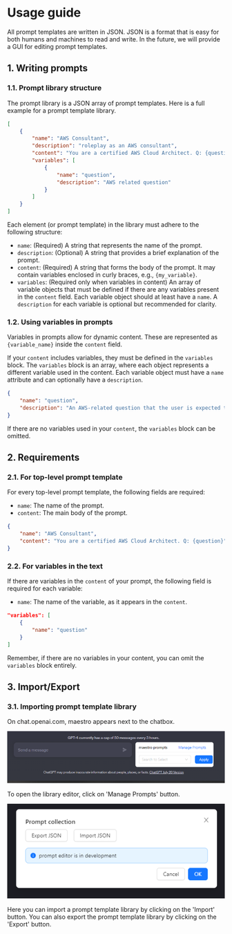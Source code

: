# Usage guide

All prompt templates are written in JSON. 
JSON is a format that is easy for both humans and machines to read and write.
In the future, we will provide a GUI for editing prompt templates.

## 1. Writing prompts 

### 1.1. Prompt library structure

The prompt library is a JSON array of prompt templates. 
Here is a full example for a prompt template library. 


```json
[
    {
        "name": "AWS Consultant",
        "description": "roleplay as an AWS consultant",
        "content": "You are a certified AWS Cloud Architect. Q: {question}",
        "variables": [
            {
                "name": "question",
                "description": "AWS related question"
            }
        ]
    }
]
```
Each element (or prompt template) in the library must adhere to the following structure:

- `name`: (Required) A string that represents the name of the prompt.
- `description`: (Optional) A string that provides a brief explanation of the prompt.
- `content`: (Required) A string that forms the body of the prompt. It may contain variables enclosed in curly braces, e.g., `{my_variable}`.
- `variables`: (Required only when variables in content) An array of variable objects that must be defined if there are any variables present in the `content` field. Each variable object should at least have a `name`. A `description` for each variable is optional but recommended for clarity.

### 1.2. Using variables in prompts

Variables in prompts allow for dynamic content. These are represented as `{variable_name}` inside the `content` field.

If your `content` includes variables, they must be defined in the `variables` block. The `variables` block is an array, where each object represents a different variable used in the content. Each variable object must have a `name` attribute and can optionally have a `description`.

```json
{
    "name": "question",
    "description": "An AWS-related question that the user is expected to answer."
}
```

If there are no variables used in your `content`, the `variables` block can be omitted.

## 2. Requirements

### 2.1. For top-level prompt template

For every top-level prompt template, the following fields are required:

- `name`: The name of the prompt.
- `content`: The main body of the prompt.

```json
{
    "name": "AWS Consultant",
    "content": "You are a certified AWS Cloud Architect. Q: {question}"
}
```

### 2.2. For variables in the text

If there are variables in the `content` of your prompt, the following field is required for each variable:

- `name`: The name of the variable, as it appears in the `content`.

```json
"variables": [
    {
        "name": "question"
    }
]
```

Remember, if there are no variables in your content, you can omit the `variables` block entirely.


## 3. Import/Export 

### 3.1. Importing prompt template library

On chat.openai.com, maestro appears next to the chatbox. 

![maestro](./img/maestro_plain.PNG)


To open the library editor, click on 'Manage Prompts' button.

![prompt library](./img/maestro_prompt_manager.png)

Here you can import a prompt template library by clicking on the 'Import' button.
You can also export the prompt template library by clicking on the 'Export' button.
